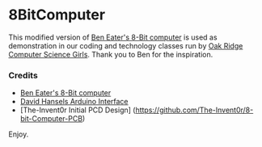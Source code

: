 # 8BitComputer

This modified version of [Ben Eater's 8-Bit computer](https://eater.net/8bit/) is used as demonstration in our coding and technology classes 
run by [Oak Ridge Computer Science Girls](https://www.orcsgirls.org). Thank you to Ben for the inspiration.

### Credits

- [Ben Eater's 8-Bit computer](https://eater.net/8bit/)
- [David Hansels Arduino Interface](https://www.hackster.io/david-hansel/breadboard-computer-programmer-1e7a09)
- [The-Invent0r Initial PCD Design] (https://github.com/The-Invent0r/8-bit-Computer-PCB)

Enjoy.